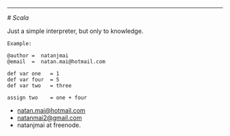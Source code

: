 
***
<i># Scala</i>

Just a simple interpreter, but only to knowledge.

	Example:

	@author =  natanjmai
	@email  =  natan.mai@hotmail.com

	def var one   = 1
	def var four  = 5
	def var two   = three

	assign two    = one + four	

- natan.mai@hotmail.com
- natanmai2@gmail.com
- natanjmai at freenode.
